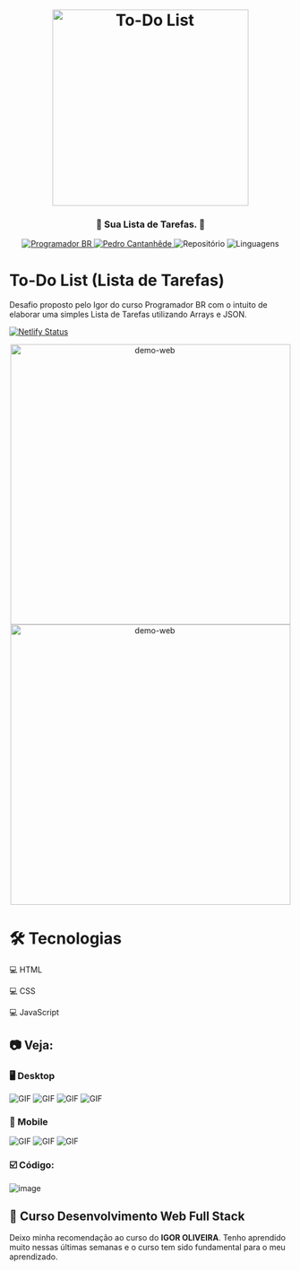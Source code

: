 <h1 align="center">
    <img alt="To-Do List" src="github/logo.png" width="350px" />
</h1>

<div align="center">
    <h3> 🌸 Sua Lista de Tarefas. 🌸 </h3>
    <a href="https://programadorbr.com/?src=adgogbst&gclid=Cj0KCQjwp86EBhD7ARIsAFkgakg4inXFT5ov7LCBH1e27-Hbb3y9IFKxG0CWdbBJ40YkQHwpifGH5nsaAtejEALw_wcB" target="_blank">
      <img src="https://img.shields.io/static/v1?label=ProgramadorBR&message=Igor&color=e43e75&style=for-the-badge" target="_blank" alt="Programador BR">
    </a>
    <a href="https://github.com/PedroCantanhede" target="_blank">
      <img src="https://img.shields.io/static/v1?label=Author&message=PedroCantanhede&color=e43e75&style=for-the-badge" target="_blank" alt="Pedro Cantanhêde">
    </a>
    <img src="https://img.shields.io/github/repo-size/PedroCantanhede/To-Do-List?color=e43e75&style=for-the-badge" alt="Repositório"> 
    <img src="https://img.shields.io/github/languages/count/PedroCantanhede/To-Do-List?color=e43e75&style=for-the-badge" alt="Linguagens">
</div>

# To-Do List (Lista de Tarefas)

Desafio proposto pelo Igor do curso Programador BR com o intuito de elaborar uma simples Lista de Tarefas utilizando Arrays e JSON.

[![Netlify Status](https://api.netlify.com/api/v1/badges/5c0365d1-24ec-4a7c-bb2a-b1323c44cda0/deploy-status)](https://lista-de-tarefa.netlify.app/)

<div align="center" >
  <img src="./github/note.png" alt="demo-web" height="500">
</div>

<div align="center" >
  <img src="./github/mobile.png" alt="demo-web" height="500">
</div>

# 🛠️ Tecnologias

💻 HTML

💻 CSS

💻 JavaScript

## :camera: Veja:

### 🖥️ Desktop

![GIF](github/desktop.gif)
![GIF](github/desktop2.gif)
![GIF](github/desktop3.gif)
![GIF](github/desktop4.gif)

### 📱 Mobile

![GIF](github/mobile.gif)
![GIF](github/mobile2.gif)
![GIF](github/mobile3.gif)

### ☑️ Código:

![image](github/codigo.JPG)

## 🌟 Curso Desenvolvimento Web Full Stack

Deixo minha recomendação ao curso do **IGOR OLIVEIRA**. Tenho aprendido muito nessas últimas semanas e o curso tem sido fundamental para o meu aprendizado.

